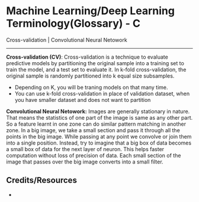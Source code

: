 # Machine Learning/Deep Learning Terminology(Glossary) - C #

Cross-validation | Convolutional Neural Netowork
___

**Cross-validation (CV)**: Cross-validation is a technique to evaluate predictive models by partitioning the original sample into a training set to train the model, and a test set to evaluate it. In k-fold cross-validation, the original sample is randomly partitioned into k equal size subsamples. 
 - Depending on K, you will be traning models on that many time.  
 - You can use k-fold cross-validation in place of validation dataset, when you have smaller dataset and does not want to partition

**Convolutional Neural Netowork:** Images are generally stationary in nature. That means the statistics of one part of the image is same as any other part. So a feature learnt in one zone can do similar pattern matching in another zone. In a big image, we take a small section and pass it through all the points in the big image. While passing at any point we convolve or join them into a single position. Instead, try to imagine that a big box of data becomes a small box of data for the next layer of neuron. This helps faster computation without loss of precision of data. Each small section of the image that passes over the big image converts into a small filter.

 


## Credits/Resources ##
 - []()

